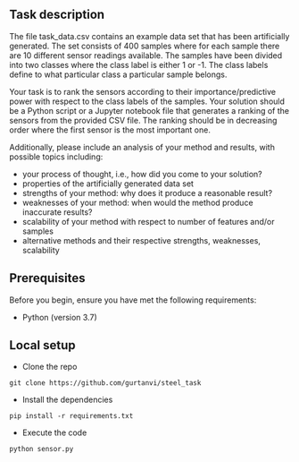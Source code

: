 Task description
----------------
The file task_data.csv contains an example data set that has been artificially
generated. The set consists of 400 samples where for each sample there are 10
different sensor readings available. The samples have been divided into two
classes where the class label is either 1 or -1. The class labels define to what
particular class a particular sample belongs.

Your task is to rank the sensors according to their importance/predictive power
with respect to the class labels of the samples. Your solution should be a
Python script or a Jupyter notebook file that generates a ranking of the sensors
from the provided CSV file. The ranking should be in decreasing order where the
first sensor is the most important one.

Additionally, please include an analysis of your method and results, with
possible topics including:

* your process of thought, i.e., how did you come to your solution?
* properties of the artificially generated data set
* strengths of your method: why does it produce a reasonable result?
* weaknesses of your method: when would the method produce inaccurate results?
* scalability of your method with respect to number of features and/or samples
* alternative methods and their respective strengths, weaknesses, scalability

## Prerequisites

Before you begin, ensure you have met the following requirements:

* Python \(version 3.7\)

## Local setup

* Clone the repo

```text
git clone https://github.com/gurtanvi/steel_task
```

* Install the dependencies

```text
pip install -r requirements.txt
```

* Execute the code

```text
python sensor.py
```

## 
